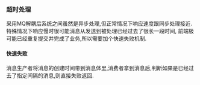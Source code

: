 ### 超时处理
采用MQ解耦后系统之间虽然是异步处理,但正常情况下响应速度跟同步处理接近.特殊情况下响应慢时很可能消息从发送到被处理已经过去了很长一段时间,
前端极可能已经重复提交并完成了业务,所以需要加个快速失败机制.

#### 快速失败
消息生产者将消息的创建时间带到消息体里,消费者拿到消息后,判断如果是已经过去了指定间隔的消息,则直接失败返回.

